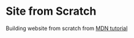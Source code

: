 # Site from Scratch

Building website from scratch from [MDN tutorial](https://developer.mozilla.org/en-US/docs/Learn/Getting_started_with_the_web)


